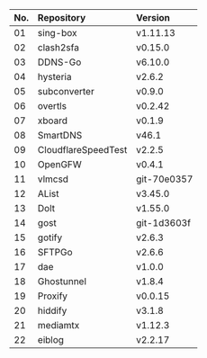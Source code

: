 | No. | Repository | Version |
| --- | :--------- | :------ |
| 01 | sing-box | v1.11.13 |
| 02 | clash2sfa | v0.15.0 |
| 03 | DDNS-Go | v6.10.0 |
| 04 | hysteria | v2.6.2 |
| 05 | subconverter | v0.9.0 |
| 06 | overtls | v0.2.42 |
| 07 | xboard | v0.1.9 |
| 08 | SmartDNS | v46.1 |
| 09 | CloudflareSpeedTest | v2.2.5 |
| 10 | OpenGFW | v0.4.1 |
| 11 | vlmcsd | git-70e0357 |
| 12 | AList | v3.45.0 |
| 13 | Dolt | v1.55.0 |
| 14 | gost | git-1d3603f |
| 15 | gotify | v2.6.3 |
| 16 | SFTPGo | v2.6.6 |
| 17 | dae | v1.0.0 |
| 18 | Ghostunnel | v1.8.4 |
| 19 | Proxify | v0.0.15 |
| 20 | hiddify | v3.1.8 |
| 21 | mediamtx | v1.12.3 |
| 22 | eiblog | v2.2.17 |
